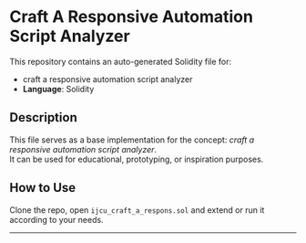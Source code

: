 # Craft A Responsive Automation Script Analyzer

This repository contains an auto-generated Solidity file for:

- craft a responsive automation script analyzer
- **Language**: Solidity

## Description

This file serves as a base implementation for the concept: *craft a responsive automation script analyzer*.  
It can be used for educational, prototyping, or inspiration purposes.

## How to Use

Clone the repo, open `ijcu_craft_a_respons.sol` and extend or run it according to your needs.

---


